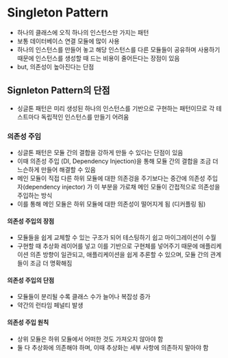 # Singleton Pattern
- 하나의 클래스에 오직 하나의 인스턴스만 가지는 패턴
- 보통 데이터베이스 연결 모듈에 많이 사용
- 하나의 인스턴스를 만들어 놓고 해당 인스턴스를 다른 모듈들이 공유하며 사용하기 때문에 
인스턴스를 생성할 때 드는 비용이 줄어든다는 장점이 있음
- but, 의존성이 높아진다는 단점

## Signleton Pattern의 단점
- 싱글톤 패턴은 미리 생성된 하나의 인스턴스를 기반으로 구현하는 패턴이므로
각 테스트마다 독립적인 인스턴스를 만들기 어려움

### 의존성 주임
- 싱글톤 패턴은 모듈 간의 결합을 강하게 만들 수 있다는 단점이 있음
- 이때 의존성 주입 (DI, Dependency Injection)을 통해 모듈 간의 결합을 조금 더 느슨하게
만들어 해결할 수 있음
- 메인 모듈이 직접 다른 하위 모듈에 대한 의존겅을 주기보다는 중간에 의존성 주입자(dependency injector)
가 이 부분을 가로채 메인 모듈이 간접적으로 의존성을 주입하는 방식
- 이를 통해 메인 모듈은 하위 모듈에 대한 의존성이 떨어지게 됨 (디커플링 됨)

#### 의존성 주입의 장점
- 모듈들을 쉽게 교체할 수 있는 구조가 되어 테스팅하기 쉽고 마이그레이션이 수월
- 구현할 때 추상화 레이어를 넣고 이를 기반으로 구현체를 넣어주기 때문에 애플리케이션 의존 방향이 일관되고,
애플리케이션을 쉽게 추론할 수 있으며, 모듈 간의 관계들이 조금 더 명확해짐

#### 의존성 주입의 단점
- 모듈들이 분리될 수록 클래스 수가 늘어나 복잡성 증가
- 약간의 런타임 페널티 발생

#### 의존성 주입 원칙
- 상위 모듈은 하위 모듈에서 어떠한 것도 가져오지 않아야 함
- 둘 다 추상화에 의존해야 하며, 이때 추상화는 세부 사항에 의존하지 말아야 함
